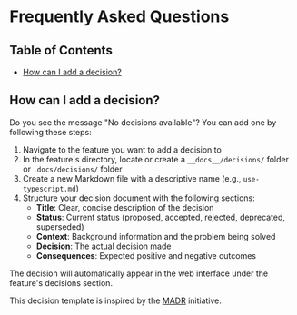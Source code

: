 # Frequently Asked Questions

## Table of Contents

- [How can I add a decision?](#how-can-i-add-a-decision)

## How can I add a decision?

Do you see the message "No decisions available"? You can add one by following these steps:

1. Navigate to the feature you want to add a decision to
2. In the feature's directory, locate or create a `__docs__/decisions/` folder or `.docs/decisions/` folder
3. Create a new Markdown file with a descriptive name (e.g., `use-typescript.md`)
4. Structure your decision document with the following sections:
   - **Title**: Clear, concise description of the decision
   - **Status**: Current status (proposed, accepted, rejected, deprecated, superseded)
   - **Context**: Background information and the problem being solved
   - **Decision**: The actual decision made
   - **Consequences**: Expected positive and negative outcomes

The decision will automatically appear in the web interface under the feature's decisions section.

This decision template is inspired by the [MADR](https://adr.github.io/madr/) initiative.

